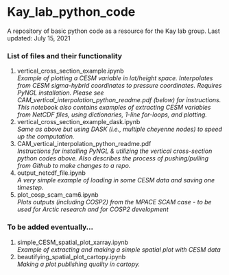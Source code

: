 # Kay_lab_python_code
A repository of basic python code as a resource for the Kay lab group.
Last updated: July 15, 2021

### List of files and their functionality
1. vertical_cross_section_example.ipynb   
*Example of plotting a CESM variable in lat/height space. Interpolates from CESM sigma-hybrid coordinates to pressure coordinates. Requires PyNGL installation. Please see CAM_vertical_interpolation_python_readme.pdf (below) for instructions.*   
*This notebook also contains examples of extracting CESM variables from NetCDF files, using dictionaries, 1-line for-loops, and plotting.*
2. vertical_cross_section_example_dask.ipynb   
*Same as above but using DASK (i.e., multiple cheyenne nodes) to speed up the computation.*
3. CAM_vertical_interpolation_python_readme.pdf   
*Instructions for installing PyNGL & utilizing the vertical cross-section python codes above. Also describes the process of pushing/pulling from Github to make changes to a repo.*
4. output_netcdf_file.ipynb  
*A very simple example of loading in some CESM data and saving one timestep.*
5. plot_cosp_scam_cam6.ipynb  
*Plots outputs (including COSP2) from the MPACE SCAM case - to be used for Arctic research and for COSP2 development*

### To be added eventually... 
1. simple_CESM_spatial_plot_xarray.ipynb   
*Example of extracting and making a simple spatial plot with CESM data*
2. beautifying_spatial_plot_cartopy.ipynb   
*Making a plot publishing quality in cartopy.*
